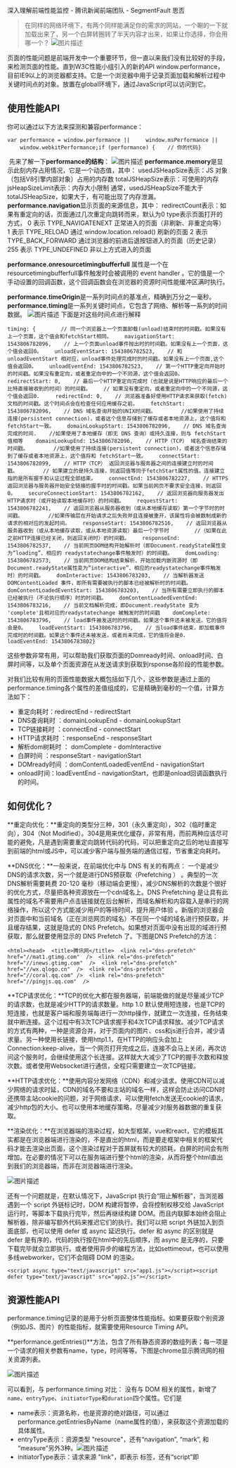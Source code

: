 深入理解前端性能监控 - 腾讯新闻前端团队 - SegmentFault 思否

> 在同样的网络环境下，有两个同样能满足你的需求的网站，一个唰的一下就加载出来了，另一个白屏转圈转了半天内容才出来，如果让你选择，你会用哪一个？
![图片描述](https://cdn.segmentfault.com/v-5c8b4d77/global/img/squares.svg)

页面的性能问题是前端开发中一个重要环节，但一直以来我们没有比较好的手段，来检测页面的性能。直到W3C性能小组引入的新的API window.performance，目前IE9以上的浏览器都支持。它是一个浏览器中用于记录页面加载和解析过程中关键时间点的对象。放置在global环境下，通过JavaScript可以访问到它。

## 使用性能API

你可以通过以下方法来探测和兼容performance：

`var performance = window.performance ||     window.msPerformance ||     window.webkitPerformance;if (performance) {    // 你的代码}`

 先来了解一下**performance的结构**：
![图片描述](https://cdn.segmentfault.com/v-5c8b4d77/global/img/squares.svg)
**performance.memory**是显示此刻内存占用情况，它是一个动态值，其中：
usedJSHeapSize表示：JS 对象（包括V8引擎内部对象）占用的内存数
totalJSHeapSize表示：可使用的内存
jsHeapSizeLimit表示：内存大小限制
通常，usedJSHeapSize不能大于totalJSHeapSize，如果大于，有可能出现了内存泄漏。
**performance.navigation**显示页面的来源信息，其中：
redirectCount表示：如果有重定向的话，页面通过几次重定向跳转而来，默认为0
type表示页面打开的方式，
0 表示 TYPE_NAVIGATENEXT 正常进入的页面（非刷新、非重定向等）
1 表示 TYPE_RELOAD 通过 window.location.reload() 刷新的页面
2 表示 TYPE_BACK_FORWARD 通过浏览器的前进后退按钮进入的页面（历史记录）
255 表示 TYPE_UNDEFINED 非以上方式进入的页面

**performance.onresourcetimingbufferfull** 属性是一个在resourcetimingbufferfull事件触发时会被调用的 event handler 。它的值是一个手动设置的回调函数，这个回调函数会在浏览器的资源时间性能缓冲区满时执行。

**performance.timeOrigin**是一系列时间点的基准点，精确到万分之一毫秒。
**performance.timing**是一系列关键时间点，它包含了网络、解析等一系列的时间数据。
![图片描述](https://cdn.segmentfault.com/v-5c8b4d77/global/img/squares.svg)
下面是对这些时间点进行解释

`timing: {        // 同一个浏览器上一个页面卸载(unload)结束时的时间戳。如果没有上一个页面，这个值会和fetchStart相同。    navigationStart: 1543806782096,    // 上一个页面unload事件抛出时的时间戳。如果没有上一个页面，这个值会返回0。    unloadEventStart: 1543806782523,    // 和 unloadEventStart 相对应，unload事件处理完成时的时间戳。如果没有上一个页面,这个值会返回0。    unloadEventEnd: 1543806782523,    // 第一个HTTP重定向开始时的时间戳。如果没有重定向，或者重定向中的一个不同源，这个值会返回0。    redirectStart: 0,    // 最后一个HTTP重定向完成时（也就是说是HTTP响应的最后一个比特直接被收到的时间）的时间戳。    // 如果没有重定向，或者重定向中的一个不同源，这个值会返回0.     redirectEnd: 0,    // 浏览器准备好使用HTTP请求来获取(fetch)文档的时间戳。这个时间点会在检查任何应用缓存之前。    fetchStart: 1543806782096,    // DNS 域名查询开始的UNIX时间戳。        //如果使用了持续连接(persistent connection)，或者这个信息存储到了缓存或者本地资源上，这个值将和fetchStart一致。    domainLookupStart: 1543806782096,    // DNS 域名查询完成的时间.    //如果使用了本地缓存（即无 DNS 查询）或持久连接，则与 fetchStart 值相等    domainLookupEnd: 1543806782096,    // HTTP（TCP） 域名查询结束的时间戳。        //如果使用了持续连接(persistent connection)，或者这个信息存储到了缓存或者本地资源上，这个值将和 fetchStart一致。    connectStart: 1543806782099,    // HTTP（TCP） 返回浏览器与服务器之间的连接建立时的时间戳。        // 如果建立的是持久连接，则返回值等同于fetchStart属性的值。连接建立指的是所有握手和认证过程全部结束。    connectEnd: 1543806782227,    // HTTPS 返回浏览器与服务器开始安全链接的握手时的时间戳。如果当前网页不要求安全连接，则返回0。    secureConnectionStart: 1543806782162,    // 返回浏览器向服务器发出HTTP请求时（或开始读取本地缓存时）的时间戳。    requestStart: 1543806782241,    // 返回浏览器从服务器收到（或从本地缓存读取）第一个字节时的时间戳。        //如果传输层在开始请求之后失败并且连接被重开，该属性将会被数制成新的请求的相对应的发起时间。    responseStart: 1543806782516,    // 返回浏览器从服务器收到（或从本地缓存读取，或从本地资源读取）最后一个字节时        //（如果在此之前HTTP连接已经关闭，则返回关闭时）的时间戳。    responseEnd: 1543806782537,    // 当前网页DOM结构开始解析时（即Document.readyState属性变为“loading”、相应的 readystatechange事件触发时）的时间戳。    domLoading: 1543806782573,    // 当前网页DOM结构结束解析、开始加载内嵌资源时（即Document.readyState属性变为“interactive”、相应的readystatechange事件触发时）的时间戳。    domInteractive: 1543806783203,    // 当解析器发送DOMContentLoaded 事件，即所有需要被执行的脚本已经被解析时的时间戳。    domContentLoadedEventStart: 1543806783203,    // 当所有需要立即执行的脚本已经被执行（不论执行顺序）时的时间戳。    domContentLoadedEventEnd: 1543806783216,    // 当前文档解析完成，即Document.readyState 变为 'complete'且相对应的readystatechange 被触发时的时间戳    domComplete: 1543806783796,    // load事件被发送时的时间戳。如果这个事件还未被发送，它的值将会是0。    loadEventStart: 1543806783796,    // 当load事件结束，即加载事件完成时的时间戳。如果这个事件还未被发送，或者尚未完成，它的值将会是0.    loadEventEnd: 1543806783802}`

这些参数非常有用，可以帮助我们获取页面的Domready时间、onload时间、白屏时间等，以及单个页面资源在从发送请求到获取到rsponse各阶段的性能参数。

对我们比较有用的页面性能数据大概包括如下几个，这些参数是通过上面的performance.timing各个属性的差值组成的，它是精确到毫秒的一个值，计算方法如下：

- 重定向耗时：redirectEnd - redirectStart
- DNS查询耗时 ：domainLookupEnd - domainLookupStart
- TCP链接耗时 ：connectEnd - connectStart
- HTTP请求耗时 ：responseEnd - responseStart
- 解析dom树耗时 ： domComplete - domInteractive
- 白屏时间 ：responseStart - navigationStart
- DOMready时间 ：domContentLoadedEventEnd - navigationStart
- onload时间：loadEventEnd - navigationStart，也即是onload回调函数执行的时间。

## 如何优化？

**重定向优化：**重定向的类型分三种，301（永久重定向），302（临时重定向），304（Not Modified）。304是用来优化缓存，非常有用，而前两种应该尽可能的避免，凡是遇到需要重定向跳转代码的代码，可以把重定向之后的地址直接写到前端的html或JS中，可以减少客户端与服务端的通信过程，节省重定向耗时。

**DNS优化：**一般来说，在前端优化中与 DNS 有关的有两点： 一个是减少DNS的请求次数，另一个就是进行DNS预获取（Prefetching ） 。典型的一次DNS解析需要耗费 20-120 毫秒（移动端会更慢），减少DNS解析的次数是个很好的优化方式，尽量把各种资源放在一个cdn域名上。DNS Prefetching 是让具有此属性的域名不需要用户点击链接就在后台解析，而域名解析和内容载入是串行的网络操作，所以这个方式能减少用户的等待时间，提升用户体验 。新版的浏览器会对页面中和当前域名（正在浏览网页的域名）不在同一个域的域名进行预获取，并且缓存结果，这就是隐式的 DNS Prefetch。如果想对页面中没有出现的域进行预获取，那么就要使用显示的 DNS Prefetch 了。下图是DNS Prefetch的方法：

`<html><head>  <title>腾讯网</title>  <link rel="dns-prefetch" href="//mat1.gtimg.com"  />  <link rel="dns-prefetch" href="//inews.gtimg.com"  />  <link rel="dns-prefetch" href="//wx.qlogo.cn"  />  <link rel="dns-prefetch" href="//coral.qq.com" />  <link rel="dns-prefetch" href="//pingjs.qq.com"  />`

**TCP请求优化：**TCP的优化大都在服务器端，前端能做的就是尽量减少TCP的请求数，也就是减少HTTP的请求数量。http 1.0 默认使用短连接，也是TCP的短连接，也就是客户端和服务端每进行一次http操作，就建立一次连接，任务结束就中断连接。这个过程中有3次TCP请求握手和4次TCP请求释放。减少TCP请求的方式有两种，一种是资源合并，对于页面内的图片、css和js进行合并，减少请求量。另一种使用长链接，使用http1.1，在HTTP的响应头会加上 Connection:keep-alive，当一个网页打开完成之后，连接不会马上关闭，再次访问这个服务时，会继续使用这个长连接。这样就大大减少了TCP的握手次数和释放次数。或者使用Websocket进行通信，全程只需要建立一次TCP链接。

**HTTP请求优化：**使用内容分发网络（CDN）和减少请求。使用CDN可以减少网络的请求时延，CDN的域名不要和主站的域名一样，这样会防止访问CDN时还携带主站cookie的问题，对于网络请求，可以使用fetch发送无cookie的请求，减少http包的大小。也可以使用本地缓存策略，尽量减少对服务器数据的重复获取。

**渲染优化：**在浏览器端的渲染过程，如大型框架，vue和react，它的模板其实都是在浏览器端进行渲染的，不是直出的html，而是要走框架中相关的框架代码才能去渲染出页面，这个渲染过程对于首屏就有较大的损耗，白屏的时间会有所增加。在必要的情况下可以在服务端进行整个html的渲染，从而将整个html直出到我们的浏览器端，而非在浏览器端进行渲染。

![图片描述](https://cdn.segmentfault.com/v-5c8b4d77/global/img/squares.svg)

还有一个问题就是，在默认情况下，JavaScript 执行会“阻止解析器”，当浏览器遇到一个 script 外链标记时，DOM 构建将暂停，会将控制权移交给 JavaScript 运行时，等脚本下载执行完毕，然后再继续构建 DOM。而且内联脚本始终会阻止解析器，除非编写额外代码来推迟它们的执行。我们可以把 script 外链加入到页面底部，也可以使用 defer 或 async 延迟执行。defer 和 async 的区别就是 defer 是有序的，代码的执行按在html中的先后顺序，而 async 是无序的，只要下载完毕就会立即执行。或者使用异步的编程方法，比如settimeout，也可以使用多线webworker，它们不会阻碍 DOM 的渲染。

`<script async type="text/javascript" src="app1.js"></script><script defer type="text/javascript" src="app2.js"></script>`

## 资源性能API

performance.timing记录的是用于分析页面整体性能指标。如果要获取个别资源（例如JS、图片）的性能指标，就需要使用Resource Timing API。

**performance.getEntries()**方法，包含了所有静态资源的数组列表；每一项是一个请求的相关参数有name，type，时间等等。下图是chrome显示腾讯网的相关资源列表。

![图片描述](https://cdn.segmentfault.com/v-5c8b4d77/global/img/squares.svg)

可以看到，与 performance.timing 对比： 没有与 DOM 相关的属性，新增了`name`、`entryType`、`initiatorType`和`duration`四个属性。它们是

- name表示：资源名称，也是资源的绝对路径，可以通过performance.getEntriesByName（name属性的值），来获取这个资源加载的具体属性。
- entryType表示：资源类型 "resource"，还有“navigation”, “mark”, 和 “measure”另外3种。![图片描述](https://cdn.segmentfault.com/v-5c8b4d77/global/img/squares.svg)
- initiatorType表示：请求来源 "link"，即表示<link> 标签，还有“script”即 <script>，“img”即<img>标签，“css”比如background的url方式加载资源以及“redirect”即重定向 等。![图片描述](https://cdn.segmentfault.com/v-5c8b4d77/global/img/squares.svg)
- duration表示：加载时间，是一个毫秒数字。

受同源策略影响，跨域资源获取到的时间点，通常为0，如果需要更详细准确的时间点，可以单独请求资源通过`performance.timing`获得。或者资源服务器开启响应头Timing-Allow-Origin，添加指定来源站点，如下所示：

`Timing-Allow-Origin: https://qq.com`

##  方法集合

除了`performance.getEntries`之外，`performance`还包含一系列有用的方法。如下图
![图片描述](https://cdn.segmentfault.com/v-5c8b4d77/global/img/squares.svg)
**performance.now()**

`performance.now()` 返回一个当前页面执行的时间的时间戳，用来精确计算程序执行时间。与 `Date.now()` 不同的是，它使用了一个浮点数，返回了以毫秒为单位，小数点精确到微秒级别的时间，更加精准。并且不会受系统程序执行阻塞的影响，`performance.now()` 的时间是以恒定速率递增的，不受系统时间的影响（系统时间可被人为或软件调整）。`performance.timing.navigationStart + performance.now()` 约等于 `Date.now()`。

`let t0 = window.performance.now();doSomething();let t1 = window.performance.now();console.log("doSomething函数执行了" + (t1 - t0) + "毫秒.")`

 通过这个方法，我们可以用来测试某一段代码执行了多少时间。
**performance.mark()**
mark方法用来自定义添加标记时间。使用方法如下：

`    var nameStart = 'markStart';    var nameEnd   = 'markEnd';    // 函数执行前做个标记    window.performance.mark(nameStart);    for (var i = 0; i < n; i++) {        doSomething    }    // 函数执行后再做个标记    window.performance.mark(nameEnd);    // 然后测量这个两个标记间的时间距离，并保存起来    var name = 'myMeasure';    window.performance.measure(name, nameStart, nameEnd);`

 保存后的值可以通过 **performance.getEntriesByname( 'myMeasure' )**或者 **performance.getEntriesByType**（'measure'）查询。

**Performance.clearMeasures()**
从浏览器的性能输入缓冲区中移除自定义添加的 measure
**Performance.getEntriesByName()**
返回一个 PerformanceEntry 对象的列表，基于给定的 name 和 entry type
**Performance.getEntriesByType()**
返回一个 PerformanceEntry 对象的列表，基于给定的 entry type
**Performance.measure()**
在浏览器的指定 start mark 和 end mark 间的性能输入缓冲区中创建一个指定名称的时间戳，见上例
**Performance.toJSON()**
是一个 JSON 格式转化器，返回 Performance 对象的 JSON 对象

## 资源缓冲区监控

**Performance.setResourceTimingBufferSize()**

设置当前页面可缓存的最大资源数据个数，entryType为resource的资源数据个数。超出时，会清空所有entryType为resource的资源数据。参数为整数(maxSize)。配合performance.onresourcetimingbufferfull事件可以有效监控资源缓冲区。当entryType为resource的资源数量超出设置值的时候会触发该事件。

**Performance.clearResourceTimings()**
从浏览器的性能数据缓冲区中移除所有的 entryType 是 "resource" 的 performance entries
下面是mdn上关于这个属性的一个demo。这个demo的主要内容是当缓冲区内容满时，调用buffer_full函数。

`function buffer_full(event) {  console.log("WARNING: Resource Timing Buffer is FULL!");  performance.setResourceTimingBufferSize(200);}function init() {  // Set a callback if the resource buffer becomes filled  performance.onresourcetimingbufferfull = buffer_full;}<body onload="init()">`

使用performance的这些属性和方法，能够准确的记录下我们想要的时间，再加上日志采集等功能的辅助，我们就能很容易的掌握自己网站的各项性能指标了。

## 兼容性

目前主流浏览器虽然都已支持performance对象，但是并不能支持它上面的全部属性和方法，有些细微的差别。本文主要依据chrome和qq浏览器测试了相关属性和方法，均可使用。

## 我们做了什么？（划重点）

现在的很多性能监控分析工具都是通过数据上报来实现的，不能及时有效的反馈页面的性能问题，只能在用户使用之后上报（问题出现之后）才能知道。所以基于新闻前端团队基于performance API做了一款实时查看性能的的工具，它并能给出详细的报表，在开发阶段把性能问题给解决掉。

superProfiler**【外部开源流程中】**
![图片描述](https://cdn.segmentfault.com/v-5c8b4d77/global/img/squares.svg)

它是一款JavaScript性能监控工具库，通过脚本引用，加载展示在页面右侧，无须依赖任何库和脚本，可以实时查看当前页面的FPS、代码执行耗时、内存占用以及当前页面的网络性能，资源占用。

 ![图片描述](https://cdn.segmentfault.com/v-5c8b4d77/global/img/squares.svg)
还能查看最近的（10次）页面性能的平均数。点击“生成报表”按钮会生成更详细的数据报表概览。
![图片描述](https://cdn.segmentfault.com/v-5c8b4d77/global/img/squares.svg)

## 小结

Performance API 用来做前端性能监控非常有用，它提供了很多方便测试我们程序性能的接口。比如mark和measure。很多优秀的框架也用到了这个API进行测试。它里面就频繁用到了mark和measure来测试程序性能。所以想要开发高性能的web程序，了解Performace API还是非常重要的。最后通过superProfiler工具可以更快更便捷的查找出性能问题，针对性的击破问题，提高开发效率，提升用户体验。当然这只是前端性能优化的第一步，道阻且长。希望大家提出问题和指出疑问，一起进步。

#### 作者：TNFE 大鹏哥

## 团队推广

最后，[腾讯新闻TNFE前端团队](https://segmentfault.com/blog/tnfe)为前端开发人员整理出了小程序以及web前端技术领域的最新优质内容，每周更新✨，欢迎star，github地址：[https://github.com/Tnfe/TNFE-...](https://github.com/Tnfe/TNFE-Weekly)